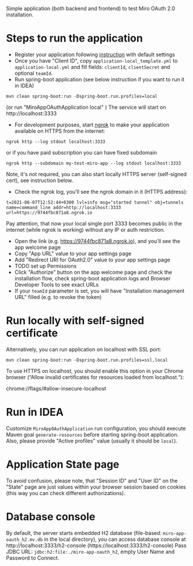 
Simple application (both backend and frontend) to test Miro OAuth 2.0 installation.

# Steps to run the application
- Register your application following [instruction](https://developers.miro.com/docs/getting-started)
  with default settings
- Once you have "Client ID", copy `application-local_template.yml` to `application-local.yml` and fill fields:
`clientId`, `clientSecret` and optional `teamId`.
- Run spring-boot application (see below instruction if you want to run it in IDEA)
```shell
mvn clean spring-boot:run -Dspring-boot.run.profiles=local
```
(or run "MiroAppOAuthApplication local" )
The service will start on http://localhost:3333
- For development purposes, start [ngrok](https://ngrok.com/product) to make your application available on HTTPS from the internet:
```shell
ngrok http --log stdout localhost:3333
```
or if you have paid subscription you can have fixed subdomain
```shell
ngrok http --subdomain my-test-miro-app --log stdout localhost:3333
```
Note, it's not required, you can also start locally HTTPS server (self-signed cert), see instruction below.
- Check the ngrok log, you'll see the ngrok domain in it (HTTPS address):
```
t=2021-06-07T12:52:44+0300 lvl=info msg="started tunnel" obj=tunnels name=command_line addr=http://localhost:3333 url=https://9744fbc871a8.ngrok.io
```
Pay attention, that now your local single port 3333 becomes public in the internet (while ngrok is working) 
without any IP or auth restriction.
* Open the link (e.g. https://9744fbc871a8.ngrok.io), and you'll see the app welcome page
* Copy "App URL" value to your app settings page
* Add "Redirect URI for OAuth2.0" value to your app settings page
* TODO set up Permissions
* Click "Authorize" button on the app welcome page and check the installation flow, check spring-boot application
logs and Browser Developer Tools to see exact URLs
* If your `teamId` parameter is set, you will have "Installation management URL" filled (e.g. to revoke the token)

# Run locally with self-signed certificate
Alternatively, you can run application on localhost with SSL port:
```shell
mvn clean spring-boot:run -Dspring-boot.run.profiles=ssl,local
```
To use HTTPS on localhost, you should enable this option in your Chrome browser
(“Allow invalid certificates for resources loaded from localhost.“):

chrome://flags/#allow-insecure-localhost

# Run in IDEA
Customize `MiroAppOAuthApplication` run configuration, you should execute Maven goal `generate-resources`
before starting spring-boot application. Also, please provide "Active profiles" value (usually it should be `local`).

# Application State page
To avoid confusion, please note, that "Session ID" and "User ID" on the "State" page are just values within your
browser session based on cookies (this way you can check different authorizations).

# Database console
By default, the server starts embedded H2 database (file-based: `miro-app-oauth_h2.mv.db` in the local directory),
you can access database console at
http://localhost:3333/h2-console (https://localhost:3333/h2-console)
Pass JDBC URL: `jdbc:h2:file:./miro-app-oauth_h2`, empty User Name and Password to Connect.

